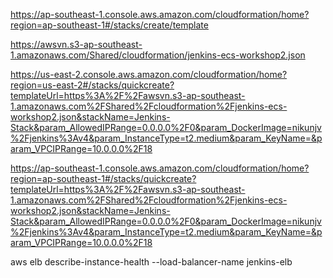 https://ap-southeast-1.console.aws.amazon.com/cloudformation/home?region=ap-southeast-1#/stacks/create/template

https://awsvn.s3-ap-southeast-1.amazonaws.com/Shared/cloudformation/jenkins-ecs-workshop2.json

https://us-east-2.console.aws.amazon.com/cloudformation/home?region=us-east-2#/stacks/quickcreate?templateUrl=https%3A%2F%2Fawsvn.s3-ap-southeast-1.amazonaws.com%2FShared%2Fcloudformation%2Fjenkins-ecs-workshop2.json&stackName=Jenkins-Stack&param_AllowedIPRange=0.0.0.0%2F0&param_DockerImage=nikunjv%2Fjenkins%3Av4&param_InstanceType=t2.medium&param_KeyName=&param_VPCIPRange=10.0.0.0%2F18

https://ap-southeast-1.console.aws.amazon.com/cloudformation/home?region=ap-southeast-1#/stacks/quickcreate?templateUrl=https%3A%2F%2Fawsvn.s3-ap-southeast-1.amazonaws.com%2FShared%2Fcloudformation%2Fjenkins-ecs-workshop2.json&stackName=Jenkins-Stack&param_AllowedIPRange=0.0.0.0%2F0&param_DockerImage=nikunjv%2Fjenkins%3Av4&param_InstanceType=t2.medium&param_KeyName=&param_VPCIPRange=10.0.0.0%2F18

aws elb describe-instance-health --load-balancer-name jenkins-elb